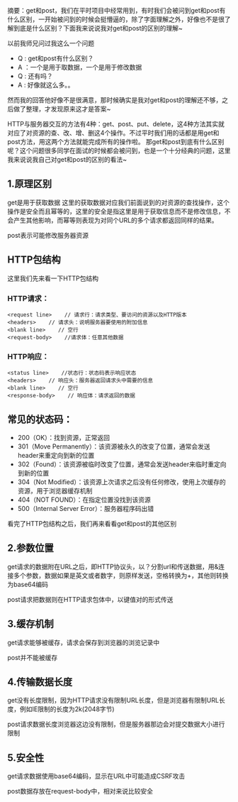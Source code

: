 摘要：get和post，我们在平时项目中经常用到，有时我们会被问到get和post有什么区别，一开始被问到的时候会挺懵逼的，除了字面理解之外，好像也不是很了解到底是什么区别？下面我来说说我对get和post的区别的理解~

以前我师兄问过我这么一个问题
* Q : get和post有什么区别？
* A ：一个是用于取数据，一个是用于修改数据
* Q : 还有吗？
* A : 好像就这么多。。

然而我的回答他好像不是很满意，那时候确实是我对get和post的理解还不够，之后做了整理，才发现原来这才是答案~

HTTP与服务器交互的方法有4种：get、post、put、delete，这4种方法其实就对应了对资源的查、改、增、删这4个操作。不过平时我们用的话都是用get和post方法，用这两个方法就能完成所有的操作啦。
那get和post到底有什么区别呢？这个问题很多同学在面试的时候都会被问到，也是一个十分经典的问题，这里我来说说我自己对get和post的区别的看法~

## 1.原理区别
get是用于获取数据
这里的获取数据对应我们前面说到的对资源的查找操作，这个操作是安全而且幂等的，这里的安全是指这里是用于获取信息而不是修改信息，不会产生其他影响，而幂等则表现为对同个URL的多个请求都返回同样的结果。

post表示可能修改服务器资源

## HTTP包结构
这里我们先来看一下HTTP包结构
### HTTP请求：
```
<request line>    // 请求行：请求类型、要访问的资源以及HTTP版本
<headers>    // 请求头：说明服务器要使用的附加信息
<blank line>    // 空行
<request-body>    //请求体：任意其他数据
```

### HTTP响应：
```
<status line>    //状态行：状态码表示响应状态
<headers>    // 响应头：服务器返回请求头中需要的信息
<blank line>    // 空行
<response-body>    // 响应体：请求返回的数据
```

## 常见的状态码：
* 200（OK）：找到资源，正常返回
* 301（Move Permanently）：该资源被永久的改变了位置，通常会发送header来重定向到新的位置
* 302（Found）：该资源被临时改变了位置，通常会发送header来临时重定向到新的位置
* 304（Not Modified）：该资源上次请求之后没有任何修改，使用上次缓存的资源，用于浏览器缓存机制
* 404（NOT FOUND）：在指定位置没找到该资源
* 500（Internal Server Error）：服务器程序码出错

看完了HTTP包结构之后，我们再来看看get和post的其他区别
## 2.参数位置
get请求的数据附在URL之后，即HTTP协议头，以？分割url和传送数据，用&连接多个参数，数据如果是英文或者数字，则原样发送，空格转换为+，其他则转换为base64编码

post请求把数据则在HTTP请求包体中，以键值对的形式传送

## 3.缓存机制
get请求能够被缓存，请求会保存到浏览器的浏览记录中

post并不能被缓存

## 4.传输数据长度
get没有长度限制，因为HTTP请求没有限制URL长度，但是浏览器有限制URL长度，例如IE限制的长度为2k(2048字节)

post请求数据长度浏览器这边没有限制，但是服务器那边会对提交数据大小进行限制

## 5.安全性
get请求数据使用base64编码，显示在URL中可能造成CSRF攻击

post数据存放在request-body中，相对来说比较安全

